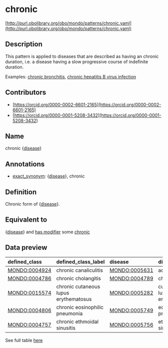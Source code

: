 # chronic 

[http://purl.obolibrary.org/obo/mondo/patterns/chronic.yaml](http://purl.obolibrary.org/obo/mondo/patterns/chronic.yaml)
## Description 

This pattern is applied to diseases that are described as having an chronic duration, i.e. a disease having a slow progressive course of indefinite duration.

Examples: [chronic bronchitis](http://purl.obolibrary.org/obo/MONDO_0005607), [chronic hepatitis B virus infection](http://purl.obolibrary.org/obo/MONDO_0005366)
## Contributors 
* [https://orcid.org/0000-0002-6601-2165](https://orcid.org/0000-0002-6601-2165) 
* [https://orcid.org/0000-0001-5208-3432](https://orcid.org/0000-0001-5208-3432) 
## Name 

chronic {[disease](http://purl.obolibrary.org/obo/MONDO_0000001)}

## Annotations 

* [exact_synonym](http://www.geneontology.org/formats/oboInOwl#hasExactSynonym): {[disease](http://purl.obolibrary.org/obo/MONDO_0000001)}, chronic

## Definition 

Chronic form of {[disease](http://purl.obolibrary.org/obo/MONDO_0000001)}.

## Equivalent to 

{[disease](http://purl.obolibrary.org/obo/MONDO_0000001)} and [has modifier](http://purl.obolibrary.org/obo/RO_0002573) some [chronic](http://purl.obolibrary.org/obo/PATO_0001863)

## Data preview 
| defined_class                                | defined_class_label                   | disease                                      | disease_label                 |
|:---------------------------------------------|:--------------------------------------|:---------------------------------------------|:------------------------------|
| [MONDO:0004924](http://purl.obolibrary.org/obo/MONDO_0004924) | chronic canaliculitis                 | [MONDO:0005631](http://purl.obolibrary.org/obo/MONDO_0005631) | actinomycosis                 |
| [MONDO:0004786](http://purl.obolibrary.org/obo/MONDO_0004786) | chronic cholangitis                   | [MONDO:0004789](http://purl.obolibrary.org/obo/MONDO_0004789) | cholangitis                   |
| [MONDO:0015574](http://purl.obolibrary.org/obo/MONDO_0015574) | chronic cutaneous lupus erythematosus | [MONDO:0005282](http://purl.obolibrary.org/obo/MONDO_0005282) | cutaneous lupus erythematosus |
| [MONDO:0004806](http://purl.obolibrary.org/obo/MONDO_0004806) | chronic eosinophilic pneumonia        | [MONDO:0005749](http://purl.obolibrary.org/obo/MONDO_0005749) | eosinophilic pneumonia        |
| [MONDO:0004757](http://purl.obolibrary.org/obo/MONDO_0004757) | chronic ethmoidal sinusitis           | [MONDO:0005756](http://purl.obolibrary.org/obo/MONDO_0005756) | ethmoid sinusitis             |

See full table [here](https://github.com/monarch-initiative/mondo/blob/master/src/patterns/data/matches/chronic.tsv) 
